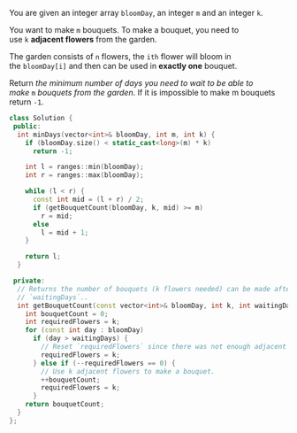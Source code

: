 You are given an integer array `bloomDay`, an integer `m` and an integer `k`.

You want to make `m` bouquets. To make a bouquet, you need to use `k` **adjacent flowers** from the garden.

The garden consists of `n` flowers, the `ith` flower will bloom in the `bloomDay[i]` and then can be used in **exactly one** bouquet.

Return _the minimum number of days you need to wait to be able to make_ `m` _bouquets from the garden_. If it is impossible to make m bouquets return `-1`.

```cpp
class Solution {
 public:
  int minDays(vector<int>& bloomDay, int m, int k) {
    if (bloomDay.size() < static_cast<long>(m) * k)
      return -1;

    int l = ranges::min(bloomDay);
    int r = ranges::max(bloomDay);

    while (l < r) {
      const int mid = (l + r) / 2;
      if (getBouquetCount(bloomDay, k, mid) >= m)
        r = mid;
      else
        l = mid + 1;
    }

    return l;
  }

 private:
  // Returns the number of bouquets (k flowers needed) can be made after the
  // `waitingDays`..
  int getBouquetCount(const vector<int>& bloomDay, int k, int waitingDays) {
    int bouquetCount = 0;
    int requiredFlowers = k;
    for (const int day : bloomDay)
      if (day > waitingDays) {
        // Reset `requiredFlowers` since there was not enough adjacent flowers.
        requiredFlowers = k;
      } else if (--requiredFlowers == 0) {
        // Use k adjacent flowers to make a bouquet.
        ++bouquetCount;
        requiredFlowers = k;
      }
    return bouquetCount;
  }
};
```